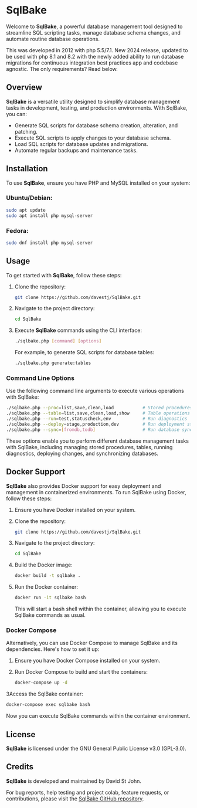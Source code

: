 # SqlBake

Welcome to **SqlBake**, a powerful database management tool designed to streamline SQL scripting tasks, manage database schema changes, and automate routine database operations.

This was developed in 2012 with php 5.5/7.1.
New 2024 release, updated to be used with php 8.1 and 8.2 with the newly added ability to run database migrations for continuous integration best practices
app and codebase agnostic. The only requirements? Read below.


## Overview

**SqlBake** is a versatile utility designed to simplify database management tasks in development, testing, and production environments. With SqlBake, you can:

- Generate SQL scripts for database schema creation, alteration, and patching.
- Execute SQL scripts to apply changes to your database schema.
- Load SQL scripts for database updates and migrations.
- Automate regular backups and maintenance tasks.

## Installation

To use **SqlBake**, ensure you have PHP and MySQL installed on your system:

### Ubuntu/Debian:

```bash
sudo apt update
sudo apt install php mysql-server
```

### Fedora:

```bash
sudo dnf install php mysql-server
```

## Usage

To get started with **SqlBake**, follow these steps:

1. Clone the repository:

   ```bash
   git clone https://github.com/davestj/SqlBake.git
   ```

2. Navigate to the project directory:

   ```bash
   cd SqlBake
   ```

3. Execute **SqlBake** commands using the CLI interface:

   ```bash
   ./sqlbake.php [command] [options]
   ```

   For example, to generate SQL scripts for database tables:

   ```bash
   ./sqlbake.php generate:tables
   ```

### Command Line Options

Use the following command line arguments to execute various operations with SqlBake:

```bash
./sqlbake.php --proc=list,save,clean,load           # Stored procedures operations
./sqlbake.php --table=list,save,clean,load,show     # Table operations
./sqlbake.php --run=test,statuscheck,env            # Run diagnostics
./sqlbake.php --deploy=stage,production,dev         # Run deployment steps
./sqlbake.php --sync=[fromdb,todb]                  # Run database sync
```

These options enable you to perform different database management tasks with SqlBake, including managing stored procedures, tables, running diagnostics, deploying changes, and synchronizing databases.

## Docker Support

**SqlBake** also provides Docker support for easy deployment and management in containerized environments. To run SqlBake using Docker, follow these steps:

1. Ensure you have Docker installed on your system.

2. Clone the repository:

   ```bash
   git clone https://github.com/davestj/SqlBake.git
   ```

3. Navigate to the project directory:

   ```bash
   cd SqlBake
   ```

4. Build the Docker image:

   ```bash
   docker build -t sqlbake .
   ```

5. Run the Docker container:

   ```bash
   docker run -it sqlbake bash
   ```

   This will start a bash shell within the container, allowing you to execute SqlBake commands as usual.

### Docker Compose

Alternatively, you can use Docker Compose to manage SqlBake and its dependencies. Here's how to set it up:

1. Ensure you have Docker Compose installed on your system.

2. Run Docker Compose to build and start the containers:

   ```bash
   docker-compose up -d
   ```

3Access the SqlBake container:

   ```bash
   docker-compose exec sqlbake bash
   ```

   Now you can execute SqlBake commands within the container environment.

## License

**SqlBake** is licensed under the GNU General Public License v3.0 (GPL-3.0).

## Credits

**SqlBake** is developed and maintained by David St John.

For bug reports, help testing and project colab, feature requests, or contributions, please visit the [SqlBake GitHub repository](https://github.com/davestj/SqlBake).
